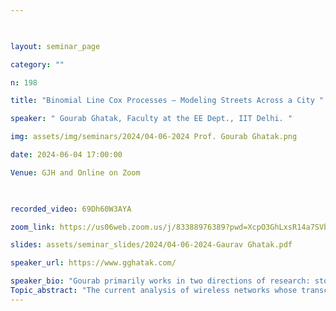 ```yaml
--- 

  

layout: seminar_page 

category: "" 

n: 198

title: "Binomial Line Cox Processes – Modeling Streets Across a City " 

speaker: " Gourab Ghatak, Faculty at the EE Dept., IIT Delhi. "  

img: assets/img/seminars/2024/04-06-2024 Prof. Gourab Ghatak.png

date: 2024-06-04 17:00:00  

Venue: GJH and Online on Zoom

  

recorded_video: 69Dh60W3AYA

zoom_link: https://us06web.zoom.us/j/83388976389?pwd=XcpO3GhLxsR14a7SVbPx33HQQa1jbt.1 

slides: assets/seminar_slides/2024/04-06-2024-Gaurav Ghatak.pdf 

speaker_url: https://www.gghatak.com/

speaker_bio: "Gourab primarily works in two directions of research: stochastic geometry and bandit algorithms. Currently, he is investigating the interplay of these two directions to study the spatiotemporal statistics of learning algorithms deployed in wireless networks. His main application areas are MAC and PHY layer algorithms for 5G and 6G communications. During his PhD, he developed stochastic geometry tools to analyze initial access procedures, adaptive beamforming, user association, and traffic distribution in dual-band networks. He is currently an Assistant Professor in the Department of Electrical Engineering at IIT Delhi.  "
Topic_abstract: "The current analysis of wireless networks whose transceivers are confined to streets is largely based on Poissonian models, such as Poisson line processes and Poisson line Cox processes. We demonstrate important scenarios where a model with a finite and deterministic number of streets, termed the binomial line process (BLP), is more accurate. We characterize the statistical properties of the BLP and the corresponding binomial line Cox process (BLCP) and apply them to analyze the performance of a network whose access points (APs) are deployed along the streets of a city. To obtain a fine-grained insight into the network performance, we derive the meta-distribution of the signal-to-interference and noise ratio (SINR). Accordingly, we investigate the mean local delay in transmission and the density of successful transmissions. These metrics, respectively, characterize the latency and coverage performance of the network and are key performance indicators of next-generation wireless systems.  "
---
```

